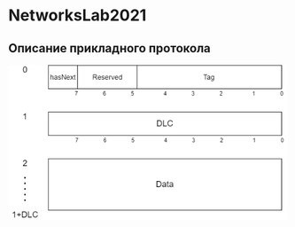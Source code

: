 # NetworksLab2021

## Описание прикладного протокола


![Формат сообщения](https://github.com/daniilpeshkov/NetworksLab2021/blob/master/images/simpleTcpMessage.drawio.png)
